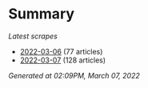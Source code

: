 # Summary
*Latest scrapes*
* [2022-03-06](https://github.com/nuuuwan/news_lk/blob/data/news_lk.2022-03-06.json) (77 articles)
* [2022-03-07](https://github.com/nuuuwan/news_lk/blob/data/news_lk.2022-03-07.json) (128 articles)

*Generated at 02:09PM, March 07, 2022*